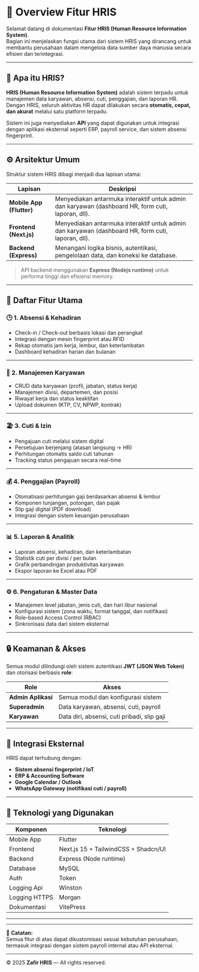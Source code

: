 # 🧭 Overview Fitur HRIS

Selamat datang di dokumentasi **Fitur HRIS (Human Resource Information System)**.  
Bagian ini menjelaskan fungsi utama dari sistem HRIS yang dirancang untuk membantu perusahaan dalam mengelola data sumber daya manusia secara efisien dan terintegrasi.

---

## 🏢 Apa itu HRIS?

**HRIS (Human Resource Information System)** adalah sistem terpadu untuk manajemen data karyawan, absensi, cuti, penggajian, dan laporan HR.  
Dengan HRIS, seluruh aktivitas HR dapat dilakukan secara **otomatis, cepat, dan akurat** melalui satu platform terpadu.

Sistem ini juga menyediakan **API** yang dapat digunakan untuk integrasi dengan aplikasi eksternal seperti ERP, payroll service, dan sistem absensi fingerprint.

---

## ⚙️ Arsitektur Umum

Struktur sistem HRIS dibagi menjadi dua lapisan utama:

| Lapisan | Deskripsi |
|----------|------------|
| **Mobile App (Flutter)** | Menyediakan antarmuka interaktif untuk admin dan karyawan (dashboard HR, form cuti, laporan, dll). |
| **Frontend (Next.js)** | Menyediakan antarmuka interaktif untuk admin dan karyawan (dashboard HR, form cuti, laporan, dll). |
| **Backend (Express)** | Menangani logika bisnis, autentikasi, pengelolaan data, dan koneksi ke database. |

> API backend menggunakan **Express (Nodejs runtime)** untuk performa tinggi dan efisiensi memory.

---

## 🌟 Daftar Fitur Utama

### 🕒 1. Absensi & Kehadiran

- Check-in / Check-out berbasis lokasi dan perangkat
- Integrasi dengan mesin fingerprint atau RFID
- Rekap otomatis jam kerja, lembur, dan keterlambatan
- Dashboard kehadiran harian dan bulanan



---

### 👥 2. Manajemen Karyawan

- CRUD data karyawan (profil, jabatan, status kerja)
- Manajemen divisi, departemen, dan posisi
- Riwayat kerja dan status keaktifan
- Upload dokumen (KTP, CV, NPWP, kontrak)



---

### 🏖️ 3. Cuti & Izin

- Pengajuan cuti melalui sistem digital
- Persetujuan berjenjang (atasan langsung → HR)
- Perhitungan otomatis saldo cuti tahunan
- Tracking status pengajuan secara real-time


---

### 💰 4. Penggajian (Payroll)

- Otomatisasi perhitungan gaji berdasarkan absensi & lembur
- Komponen tunjangan, potongan, dan pajak
- Slip gaji digital (PDF download)
- Integrasi dengan sistem keuangan perusahaan



---

### 📊 5. Laporan & Analitik

- Laporan absensi, kehadiran, dan keterlambatan
- Statistik cuti per divisi / per bulan
- Grafik perbandingan produktivitas karyawan
- Ekspor laporan ke Excel atau PDF



---

### ⚙️ 6. Pengaturan & Master Data

- Manajemen level jabatan, jenis cuti, dan hari libur nasional
- Konfigurasi sistem (zona waktu, format tanggal, dan notifikasi)
- Role-based Access Control (RBAC)
- Sinkronisasi data dari sistem eksternal


---

## 🔒 Keamanan & Akses

Semua modul dilindungi oleh sistem autentikasi **JWT (JSON Web Token)** dan otorisasi berbasis **role**:

| Role | Akses |
|------|--------|
| **Admin Aplikasi** | Semua modul dan konfigurasi sistem |
| **Superadmin** | Data karyawan, absensi, cuti, payroll |
| **Karyawan** | Data diri, absensi, cuti pribadi, slip gaji |

---

## 🧠 Integrasi Eksternal

HRIS dapat terhubung dengan:

- **Sistem absensi fingerprint / IoT**
- **ERP & Accounting Software**
- **Google Calendar / Outlook**
- **WhatsApp Gateway (notifikasi cuti / payroll)**

---

## 🚀 Teknologi yang Digunakan

| Komponen | Teknologi |
|-----------|------------|
| Mobile App | Flutter |
| Frontend | Next.js 15 + TailwindCSS + Shadcn/UI |
| Backend | Express (Node runtime) |
| Database |  MySQL |
| Auth |  Token |
| Logging Api | Winston |
| Logging HTTPS | Morgan |
| Dokumentasi | VitePress |

---


---

📄 **Catatan:**  
Semua fitur di atas dapat dikustomisasi sesuai kebutuhan perusahaan, termasuk integrasi dengan sistem payroll internal atau API eksternal.

---

© 2025 **Zafir HRIS** — All rights reserved.
